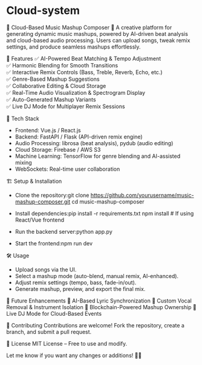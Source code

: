 # Cloud-system

🎵 Cloud-Based Music Mashup Composer 🎵
A creative platform for generating dynamic music mashups, powered by AI-driven beat analysis and cloud-based audio processing. Users can upload songs, tweak remix settings, and produce seamless mashups effortlessly.

🚀 Features
✅ AI-Powered Beat Matching & Tempo Adjustment  
✅ Harmonic Blending for Smooth Transitions  
✅ Interactive Remix Controls (Bass, Treble, Reverb, Echo, etc.)  
✅ Genre-Based Mashup Suggestions  
✅ Collaborative Editing & Cloud Storage  
✅ Real-Time Audio Visualization & Spectrogram Display  
✅ Auto-Generated Mashup Variants  
✅ Live DJ Mode for Multiplayer Remix Sessions  

🔧 Tech Stack
- Frontend: Vue.js / React.js
- Backend: FastAPI / Flask (API-driven remix engine)
- Audio Processing: librosa (beat analysis), pydub (audio editing)
- Cloud Storage: Firebase / AWS S3
- Machine Learning: TensorFlow for genre blending and AI-assisted mixing
- WebSockets: Real-time user collaboration


🏗️ Setup & Installation
- Clone the repository:git clone https://github.com/yourusername/music-mashup-composer.git
cd music-mashup-composer

- Install dependencies:pip install -r requirements.txt
npm install  # If using React/Vue frontend

- Run the backend server:python app.py

- Start the frontend:npm run dev



🛠️ Usage
- Upload songs via the UI.
- Select a mashup mode (auto-blend, manual remix, AI-enhanced).
- Adjust remix settings (tempo, bass, fade-in/out).
- Generate mashup, preview, and export the final mix.


📌 Future Enhancements
🔹 AI-Based Lyric Synchronization
🔹 Custom Vocal Removal & Instrument Isolation
🔹 Blockchain-Powered Mashup Ownership
🔹 Live DJ Mode for Cloud-Based Events

🎤 Contributing
Contributions are welcome! Fork the repository, create a branch, and submit a pull request.

📜 License
MIT License – Free to use and modify.

Let me know if you want any changes or additions! 🚀🎶
